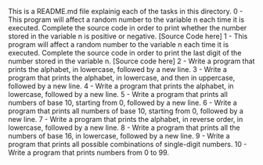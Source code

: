 This is a README.md file explainig each of the tasks in this directory.
0 - This program will affect a random number to the variable n each time it is executed. Complete the source code in order to print whether the number stored in the variable n is positive or negative. [Source Code here]
1 - This program will affect a random number to the variable n each time it is executed. Complete the source code in order to print the last digit of the number stored in the variable n. [Source code here]
2 - Write a program that prints the alphabet, in lowercase, followed by a new line.
3 - Write a program that prints the alphabet, in lowercase, and then in uppercase, followed by a new line.
4 - Write a program that prints the alphabet, in lowercase, followed by a new line.
5 - Write a program that prints all numbers of base 10, starting from 0, followed by a new line.
6 - Write a program that prints all numbers of base 10, starting from 0, followed by a new line.
7 - Write a program that prints the alphabet, in reverse order, in lowercase, followed by a new line.
8 - Write a program that prints all the numbers of base 16, in lowercase, followed by a new line.
9 - Write a program that prints all possible combinations of single-digit numbers.
10 - Write a program that prints numbers from 0 to 99.
